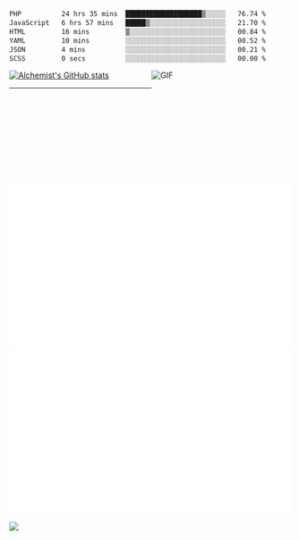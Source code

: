 <!--START_SECTION:waka-->

```text
PHP          24 hrs 35 mins  ███████████████████▒░░░░░   76.74 %
JavaScript   6 hrs 57 mins   █████▒░░░░░░░░░░░░░░░░░░░   21.70 %
HTML         16 mins         ▒░░░░░░░░░░░░░░░░░░░░░░░░   00.84 %
YAML         10 mins         ░░░░░░░░░░░░░░░░░░░░░░░░░   00.52 %
JSON         4 mins          ░░░░░░░░░░░░░░░░░░░░░░░░░   00.21 %
SCSS         0 secs          ░░░░░░░░░░░░░░░░░░░░░░░░░   00.00 %
```

<!--END_SECTION:waka-->

[![Alchemist's GitHub stats](https://github-readme-stats.vercel.app/api?username=DrMaxis&show_icons=true&theme=outrun&count_private=true)](#)
<img align="right" alt="GIF" src="https://user-images.githubusercontent.com/5355808/139111924-210cc6fa-9fb1-4dac-929d-6324a5836a92.gif" width="250" height="200" />
<hr />

![](https://raw.githubusercontent.com/DrMaxis/github-stats-transparent/output/generated/overview.svg)
![](https://raw.githubusercontent.com/DrMaxis/github-stats-transparent/output/generated/languages.svg)

 
<a href="https://count.getloli.com/"><img src="https://count.getloli.com/get/@:maxis-the-alchemist?theme=rule34"></a>
<!-- https://count.getloli.com/get/@alchemist?theme=rule34 -->
<br>
